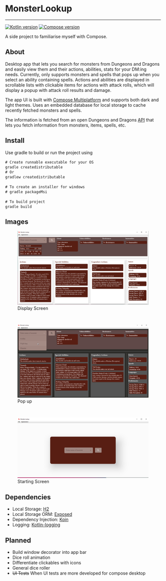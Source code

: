 # MonsterLookup
___
[![Kotlin version][kotlin_img]][kotlin_url]
[![Compose version][compose_img]][compose_url]

A side project to familiarise myself with Compose.

## About

Desktop app that lets you search for monsters from Dungeons and Dragons and easily view them and their actions, abilities, stats
for your DM:ing needs. Currently, only supports monsters and spells that pops up when you select an ability containing spells.
Actions and abilities are displayed in scrollable lists with clickable items for actions with attack rolls, which will display
a popup with attack roll results and damage.

The app UI is built with [Compose Multiplatform](https://www.jetbrains.com/lp/compose-mpp/) and supports both dark and light themes.
Uses an embedded database for local storage to cache recently fetched monsters and spells.

The information is fetched from an open Dungeons and Dragons [API](https://www.dnd5eapi.co/) 
that lets you fetch information from monsters, items, spells, etc. 

## Install

Use gradle to build or run the project using 

```
# Create runnable executable for your OS
gradle createdistributable
# Or
gradlew createdistributable

# To create an installer for windows
# gradle packageMsi 

# To build project
gradle build
```

## Images
<figure>
<img src="Images/LookupDisplay.PNG" alt="Image showing the display screen for Adult White Dragon">
<figcaption>Display Screen</figcaption>
</figure>
<br>
<figure>
<img src="Images/LookupSpellPop.gif">
<figcaption>Pop up</figcaption>
</figure>
<br>
<figure>
<img src="Images/LookupStart.PNG" alt="Image showing the start screen">  
<figcaption>Starting Screen</figcaption>
</figure>


## Dependencies

- Local Storage: [H2](https://github.com/h2database/h2database)
- Local Storage ORM: [Exposed](https://github.com/JetBrains/Exposed)
- Dependency Injection: [Koin](https://github.com/InsertKoinIO/koin)
- Logging: [Kotlin-logging](https://github.com/MicroUtils/kotlin-logging)

## Planned

- Build window decorator into app bar
- Dice roll animation
- Differentiate clickables with icons
- General dice roller
- ~~UI Tests~~ When UI tests are more developed for compose desktop


[compose_url]: https://github.com/JetBrains/compose-jb/releases/tag/v1.2.0-alpha01-dev774
[compose_img]: https://img.shields.io/static/v1?style=for-the-badge&message=Compose&color=4285F4&logo=Jetpack+Compose&logoColor=FFFFFF&label=
[kotlin_url]: https://github.com/JetBrains/kotlin/releases/tag/v1.7.10
[kotlin_img]: https://img.shields.io/github/v/release/Jetbrains/kotlin?color=7f53ff&label=Kotlin&logo=kotlin&logoColor=7f53ff&style=for-the-badge